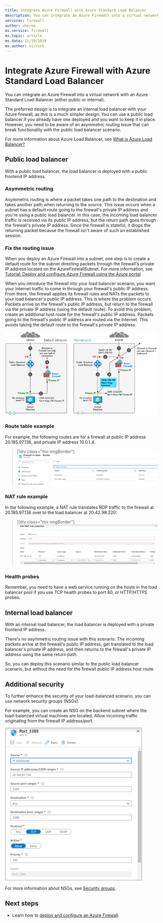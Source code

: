 ```yaml
---
title: Integrate Azure Firewall with Azure Standard Load Balancer
description: You can integrate an Azure Firewall into a virtual network with an Azure Standard Load Balancer (either public or internal).
services: firewall
author: vhorne
ms.service: firewall
ms.topic: article
ms.date: 11/19/2019
ms.author: victorh
---
```


# Integrate Azure Firewall with Azure Standard Load Balancer

You can integrate an Azure Firewall into a virtual network with an Azure Standard Load Balancer (either public or internal). 

The preferred design is to integrate an internal load balancer with your Azure firewall, as this is a much simpler design. You can use a public load balancer if you already have one deployed and you want to keep it in place. However, you need to be aware of an asymmetric routing issue that can break functionality with the public load balancer scenario.

For more information about Azure Load Balancer, see [What is Azure Load Balancer?](../load-balancer/load-balancer-overview.md)

## Public load balancer

With a public load balancer, the load balancer is deployed with a public frontend IP address.

### Asymmetric routing

Asymmetric routing is where a packet takes one path to the destination and takes another path when returning to the source. This issue occurs when a subnet has a default route going to the firewall's private IP address and you're using a public load balancer. In this case, the incoming load balancer traffic is received via its public IP address, but the return path goes through the firewall's private IP address. Since the firewall is stateful, it drops the returning packet because the firewall isn't aware of such an established session.

### Fix the routing issue

When you deploy an Azure Firewall into a subnet, one step is to create a default route for the subnet directing packets through the firewall's private IP address located on the AzureFirewallSubnet. For more information, see [Tutorial: Deploy and configure Azure Firewall using the Azure portal](tutorial-firewall-deploy-portal.md#create-a-default-route).

When you introduce the firewall into your load balancer scenario, you want your Internet traffic to come in through your firewall's public IP address. From there, the firewall applies its firewall rules and NATs the packets to your load balancer's public IP address. This is where the problem occurs. Packets arrive on the firewall's public IP address, but return to the firewall via the private IP address (using the default route).
To avoid this problem, create an additional host route for the firewall's public IP address. Packets going to the firewall's public IP address are routed via the Internet. This avoids taking the default route to the firewall's private IP address.

![Asymmetric routing](media/integrate-lb/Firewall-LB-asymmetric.png)

### Route table example

For example, the following routes are for a firewall at public IP address 20.185.97.136, and private IP address 10.0.1.4.

> [!div class="mx-imgBorder"]
> ![Route table](media/integrate-lb/route-table.png)

### NAT rule example

In the following example, a NAT rule translates RDP traffic to the firewall at 20.185.97.136 over to the load balancer at 20.42.98.220:

> [!div class="mx-imgBorder"]
> ![NAT rule](media/integrate-lb/nat-rule02.png)

### Health probes

Remember, you need to have a web service running on the hosts in the load balancer pool if you use TCP health probes to port 80, or HTTP/HTTPS probes.

## Internal load balancer

With an internal load balancer, the load balancer is deployed with a private frontend IP address.

There's no asymmetric routing issue with this scenario. The incoming packets arrive at the firewall's public IP address, get translated to the load balancer's private IP address, and then returns to the firewall's private IP address using the same return path.

So, you can deploy this scenario similar to the public load balancer scenario, but without the need for the firewall public IP address host route.

## Additional security

To further enhance the security of your load-balanced scenario, you can use network security groups (NSGs).

For example, you can create an NSG on the backend subnet where the load-balanced virtual machines are located. Allow incoming traffic originating from the firewall IP address/port.

![Network security group](media/integrate-lb/nsg-01.png)

For more information about NSGs, see [Security groups](../virtual-network/security-overview.md).

## Next steps

- Learn how to [deploy and configure an Azure Firewall](tutorial-firewall-deploy-portal.md).
